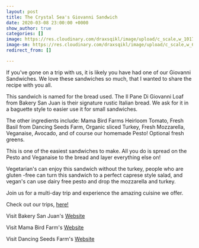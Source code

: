 ```yaml
---
layout: post
title: The Crystal Sea's Giovanni Sandwich
date: 2020-03-08 23:00:00 +0000
show_author: true
categories: []
image: https://res.cloudinary.com/draxsqikl/image/upload/c_scale,w_1017/v1583282673/2020-03-03_16-25-01_1_ybgqmd.jpg
image-sm: https://res.cloudinary.com/draxsqikl/image/upload/c_scale,w_653/v1583282673/2020-03-03_16-25-01_1_ybgqmd.jpg
redirect_from: []

---
```

If you've gone on a trip with us, it is likely you have had one of our Giovanni Sandwiches. We love these sandwiches so much, that I wanted to share the recipe with you all.

This sandwich is named for the bread used. The Il Pane Di Giovanni Loaf from Bakery San Juan is their signature rustic Italian bread. We ask for it in a baguette style to easier use it for small sandwiches.

The other ingredients include: Mama Bird Farms Heirloom Tomato, Fresh Basil from Dancing Seeds Farm, Organic sliced Turkey, Fresh Mozzarella, Veganaise, Avocado, and of course our homemade Pesto! Optional fresh greens.

This is one of the easiest sandwiches to make. All you do is spread on the Pesto and Veganaise to the bread and layer everything else on!

Vegetarian's can enjoy this sandwich without the turkey, people who are gluten -free can turn this sandwich to a perfect caprese style salad, and vegan's can use dairy free pesto and drop the mozzarella and turkey.

Join us for a multi-day trip and experience the amazing cuisine we offer.

Check out our trips, [here!](https://www.crystalseas.com/cs-general-our-tours.htm)

Visit Bakery San Juan's [Website](http://www.bakerysanjuan.com/)

Visit Mama Bird Farm's [Website](https://mamabirdfarm.com/)

Visit Dancing Seeds Farm's [Website](https://dancingseedsfarm.com/)